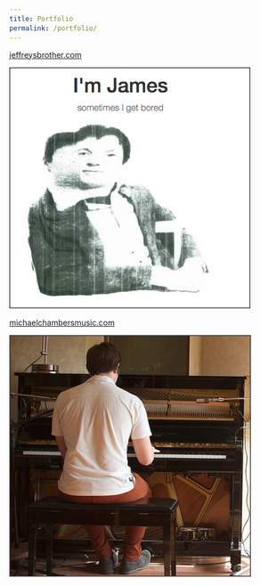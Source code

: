 ```yaml
---
title: Portfolio
permalink: /portfolio/
---
```


[jeffreysbrother.com](http://jeffreysbrother.com/)

![James Cool's personal site](/img/jb-thumb.png "Personal Site")



[michaelchambersmusic.com](http://michaelchambersmusic.com/)

![Michael Chambers' music composition site](/img/mc-thumb.png "Music Composition Site")
